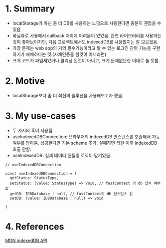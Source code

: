 # 1. Summary

- localStorage가 아닌 좀 더 DB를 사용하는 느낌으로 사용한다면 충분히 괜찮을 수 있음
- 바닐라로 사용해서 callback 처리에 어려움이 있었음. 관련 라이브러리를 사용하는것이 좋아보이지만, 다음 프로젝트에서도 indexedDB를 사용할지는 잘 모르겠음.
- 가장 문제는 web app의 거의 필수기능이라고 할 수 있는 로그인 관련 기능을 구현하기가 애매하다는 것.(자체인증을 할것이 아니라면)
- 크게 코드가 짜임새있거나 클리닝 된것이 아니고, 크게 문제없는한 이대로 둘 듯함.

# 2. Motive

- localStorage보다 좀 더 최신의 솔루션을 사용해보고자 했음.

# 3. My use-cases

- 두 가지의 훅이 사용됨
- useIndexedDBConnection: 브라우저의 indexedDB 인스턴스를 호출해서 가능여부를 담아둠. 성공한다면 기본 scheme 추가, 실패하면 리턴 이후 indexedDB 호출 안함.
- useIndexedDB: 실제 데이터 핸들링 로직이 담겨있음.

```
// useIndexedDBConnection

const useIndexedDBConnection = (
  getStatus: StatusType,
  setStatus: (value: StatusType) => void, // fastContext 의 db 접속 여부 값
  getDB: IDBDatabase | null, // fastContext의 db 인스턴스 값
  setDB: (value: IDBDatabase | null) => void

)
```

# 4. References

[MDN indexedDB API](https://developer.mozilla.org/en-US/docs/Web/API/IndexedDB_API)
